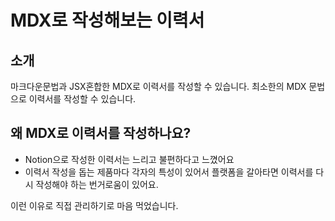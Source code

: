 # MDX로 작성해보는 이력서

## 소개
마크다운문법과 JSX혼합한 MDX로 이력서를 작성할 수 있습니다. 최소한의 MDX 문법으로 이력서를 작성할 수 있습니다.

## 왜 MDX로 이력서를 작성하나요?
- Notion으로 작성한 이력서는 느리고 불편하다고 느꼈어요
- 이력서 작성을 돕는 제품마다 각자의 특성이 있어서 플랫폼을 갈아타면 이력서를 다시 작성해야 하는 번거로움이 있어요.

이런 이유로 직접 관리하기로 마음 먹었습니다.